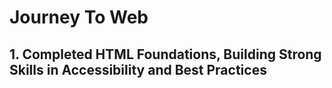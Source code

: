 # Journey To Web
## 1. Completed HTML Foundations, Building Strong Skills in Accessibility and Best Practices
